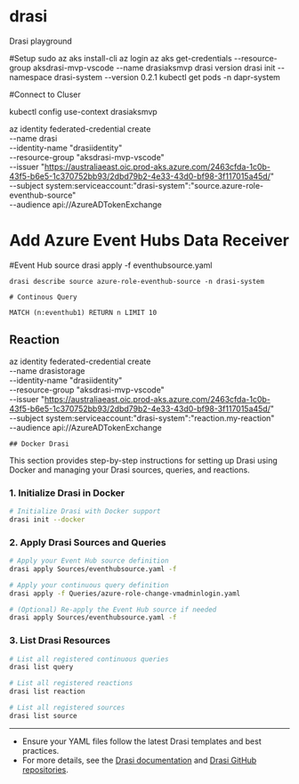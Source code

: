 # drasi
Drasi playground

#Setup 
sudo az aks install-cli
az login
az aks get-credentials --resource-group aksdrasi-mvp-vscode --name drasiaksmvp
drasi version
drasi init --namespace drasi-system --version 0.2.1
kubectl get pods -n dapr-system

#Connect to Cluser

kubectl config use-context drasiaksmvp



az identity federated-credential create \
    --name drasi \
    --identity-name "drasiidentity" \
    --resource-group "aksdrasi-mvp-vscode" \
    --issuer "https://australiaeast.oic.prod-aks.azure.com/2463cfda-1c0b-43f5-b6e5-1c370752bb93/2dbd79b2-4e33-43d0-bf98-3f117015a45d/" \
    --subject system:serviceaccount:"drasi-system":"source.azure-role-eventhub-source" \
    --audience api://AzureADTokenExchange

# Add Azure Event Hubs Data Receiver 

#Event Hub source
drasi apply -f eventhubsource.yaml

    drasi describe source azure-role-eventhub-source -n drasi-system 

    # Continous Query

    MATCH (n:eventhub1) RETURN n LIMIT 10


## Reaction

az identity federated-credential create \
    --name drasistorage \
    --identity-name "drasiidentity" \
    --resource-group "aksdrasi-mvp-vscode" \
    --issuer "https://australiaeast.oic.prod-aks.azure.com/2463cfda-1c0b-43f5-b6e5-1c370752bb93/2dbd79b2-4e33-43d0-bf98-3f117015a45d/" \
    --subject system:serviceaccount:"drasi-system":"reaction.my-reaction" \
    --audience api://AzureADTokenExchange


    ## Docker Drasi

This section provides step-by-step instructions for setting up Drasi using Docker and managing your Drasi sources, queries, and reactions.

### 1. Initialize Drasi in Docker

```sh
# Initialize Drasi with Docker support
drasi init --docker
```

### 2. Apply Drasi Sources and Queries

```sh
# Apply your Event Hub source definition
drasi apply Sources/eventhubsource.yaml -f

# Apply your continuous query definition
drasi apply -f Queries/azure-role-change-vmadminlogin.yaml

# (Optional) Re-apply the Event Hub source if needed
drasi apply Sources/eventhubsource.yaml -f
```

### 3. List Drasi Resources

```sh
# List all registered continuous queries
drasi list query

# List all registered reactions
drasi list reaction

# List all registered sources
drasi list source
```

---

- Ensure your YAML files follow the latest Drasi templates and best practices.
- For more details, see the [Drasi documentation](https://drasi.io/) and [Drasi GitHub repositories](https://github.com/orgs/drasi-project/repositories).